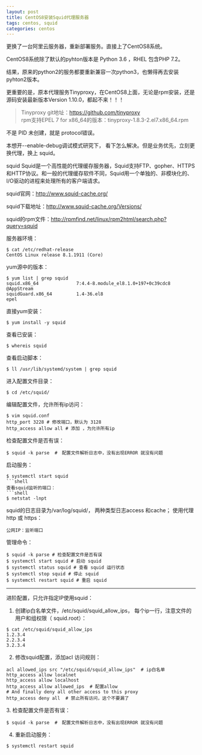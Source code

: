 ```yaml
---
layout: post
title: CentOS8安装Squid代理服务器
tags: centos, squid
categories: centos
---
```


更换了一台阿里云服务器，重新部署服务。直接上了CentOS8系统。

CentOS8系统除了默认的pyhton版本是 Python 3.6 ，RHEL 包含PHP 7.2。

结果，原来的python2的服务都要重新兼容一次python3，也懒得再去安装pyhton2版本。

更重要的是，原本代理服务Tinyproxy，在CentOS8上面，无论是rpm安装，还是源码安装最新版本Version 1.10.0，都起不来！！！

> Tinyproxy git地址：https://github.com/tinyproxy  
> rpm支持EPEL 7 for x86_64的版本：tinyproxy-1.8.3-2.el7.x86_64.rpm

不是 PID 未创建，就是 protocol错误。

本想开--enable-debug调试模式研究下， 看下怎么解决。但是业务优先，立刻更换代理，换上 squid。

squid
Squid是一个高性能的代理缓存服务器，Squid支持FTP、gopher、HTTPS和HTTP协议。和一般的代理缓存软件不同，Squid用一个单独的、非模块化的、I/O驱动的进程来处理所有的客户端请求。

squid官网：http://www.squid-cache.org/

squid下载地址：http://www.squid-cache.org/Versions/

squid的rpm文件：http://rpmfind.net/linux/rpm2html/search.php?query=squid



服务器环境：
```shell
$ cat /etc/redhat-release 
CentOS Linux release 8.1.1911 (Core)
```
yum源中的版本：
```shell
$ yum list | grep squid
squid.x86_64              7:4.4-8.module_el8.1.0+197+0c39cdc8               @AppStream 
squidGuard.x86_64         1.4-36.el8                                        epel 
```
直接yum安装：
```shell
$ yum install -y squid
```
查看已安装：
```shell
$ whereis squid
```
查看启动脚本：
```shell
$ ll /usr/lib/systemd/system | grep squid
```
进入配置文件目录：
```shell
$ cd /etc/squid/
```
编辑配置文件，允许所有ip访问：
```shell
$ vim squid.conf 
http_port 3228 # 修改端口，默认为 3128 
http_access allow all # 添加 ，为允许所有ip
```
检查配置文件是否有误：
```shell
$ squid -k parse  #　配置文件解析日志中，没有出现ERROR 就没有问题
```
启动服务：
```shell
$ systemctl start squid
```shell
查看squid监听的端口：
```shell
$ netstat -lnpt
```
squid的日志目录为/var/log/squid/， 两种类型日志access 和cache；
使用代理 http 或 https：
```shell
公网IP：监听端口  
```
管理命令：
```shell
$ squid -k parse # 检查配置文件是否有误
$ systemctl start squid # 启动 squid
$ systemctl status squid # 查看 squid 运行状态
$ systemctl stop squid # 停止 squid
$ systemctl restart squid # 重启 squid
```
---

进阶配置，只允许指定IP使用squid：

1. 创建ip白名单文件，/etc/squid/squid_allow_ips， 每个ip一行，注意文件的用户和组权限（ squid.root）：
```shell
$ cat /etc/squid/squid_allow_ips
1.2.3.4
2.2.3.4
3.2.3.4
```
2. 修改squid配置，添加acl 访问规则：
```shell
acl allowed_ips src "/etc/squid/squid_allow_ips"  # ip白名单
http_access allow localnet
http_access allow localhost
http_access allow allowed_ips  # 配置allow
# And finally deny all other access to this proxy
http_access deny all  # 禁止所有访问，这个不要漏了
```
3. 检查配置文件是否有误：
```shell
$ squid -k parse  #　配置文件解析日志中，没有出现ERROR 就没有问题
```
4. 重新启动服务：
```shell
$ systemctl restart squid
```